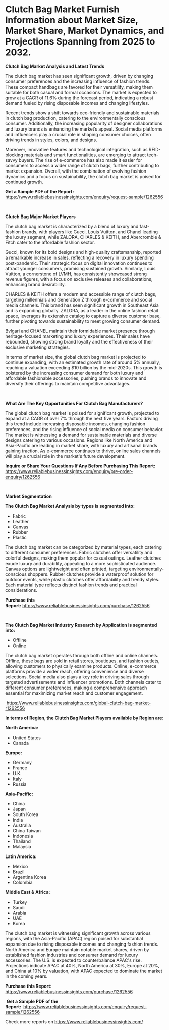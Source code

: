 <p><h1>Clutch Bag Market Furnish Information about Market Size, Market Share, Market Dynamics, and Projections Spanning from 2025 to 2032.</h1></p><p><strong>Clutch Bag Market Analysis and Latest Trends</strong></p>
<p><p>The clutch bag market has seen significant growth, driven by changing consumer preferences and the increasing influence of fashion trends. These compact handbags are favored for their versatility, making them suitable for both casual and formal occasions. The market is expected to grow at a CAGR of 11.6% during the forecast period, indicating a robust demand fueled by rising disposable incomes and changing lifestyles.</p><p>Recent trends show a shift towards eco-friendly and sustainable materials in clutch bag production, catering to the environmentally conscious consumer. Additionally, the increasing popularity of designer collaborations and luxury brands is enhancing the market’s appeal. Social media platforms and influencers play a crucial role in shaping consumer choices, often driving trends in styles, colors, and designs.</p><p>Moreover, innovative features and technological integration, such as RFID-blocking materials and smart functionalities, are emerging to attract tech-savvy buyers. The rise of e-commerce has also made it easier for consumers to access a wider range of clutch bags, further contributing to market expansion. Overall, with the combination of evolving fashion dynamics and a focus on sustainability, the clutch bag market is poised for continued growth.</p></p>
<p><strong>Get a Sample PDF of the Report:&nbsp;</strong> <a href="https://www.reliablebusinessinsights.com/enquiry/request-sample/1262556?utm_campaign=2109&utm_medium=2&utm_source=Github&utm_content=ia&utm_term=06022025&utm_id=clutch-bag">https://www.reliablebusinessinsights.com/enquiry/request-sample/1262556</a></p>
<p>&nbsp;</p>
<p><strong>Clutch Bag Major Market Players</strong></p>
<p><p>The clutch bag market is characterized by a blend of luxury and fast-fashion brands, with players like Gucci, Louis Vuitton, and Chanel leading the luxury segment, while ZALORA, CHARLES & KEITH, and Abercrombie & Fitch cater to the affordable fashion sector. </p><p>Gucci, known for its bold designs and high-quality craftsmanship, reported a remarkable increase in sales, reflecting a recovery in luxury spending post-pandemic. Their strategic focus on digital innovation continues to attract younger consumers, promising sustained growth. Similarly, Louis Vuitton, a cornerstone of LVMH, has consistently showcased strong revenue figures, with a focus on exclusive releases and collaborations, enhancing brand desirability.</p><p>CHARLES & KEITH offers a modern and accessible range of clutch bags, targeting millennials and Generation Z through e-commerce and social media channels. This brand has seen significant growth in Southeast Asia and is expanding globally. ZALORA, as a leader in the online fashion retail space, leverages its extensive catalog to capture a diverse customer base, further pivoting towards sustainability to meet growing consumer demand.</p><p>Bvlgari and CHANEL maintain their formidable market presence through heritage-focused marketing and luxury experiences. Their sales have rebounded, showing strong brand loyalty and the effectiveness of their exclusive marketing strategies.</p><p>In terms of market size, the global clutch bag market is projected to continue expanding, with an estimated growth rate of around 5% annually, reaching a valuation exceeding $10 billion by the mid-2020s. This growth is bolstered by the increasing consumer demand for both luxury and affordable fashionable accessories, pushing brands to innovate and diversify their offerings to maintain competitive advantages.</p></p>
<p>&nbsp;</p>
<p><strong>What Are The Key Opportunities For Clutch Bag Manufacturers?</strong></p>
<p><p>The global clutch bag market is poised for significant growth, projected to expand at a CAGR of over 7% through the next five years. Factors driving this trend include increasing disposable incomes, changing fashion preferences, and the rising influence of social media on consumer behavior. The market is witnessing a demand for sustainable materials and diverse designs catering to various occasions. Regions like North America and Asia-Pacific are leading in market share, with luxury and artisanal brands gaining traction. As e-commerce continues to thrive, online sales channels will play a crucial role in the market's future development.</p></p>
<p><strong>Inquire or Share Your Questions If Any Before Purchasing This Report:</strong> <a href="https://www.reliablebusinessinsights.com/enquiry/pre-order-enquiry/1262556?utm_campaign=2109&utm_medium=2&utm_source=Github&utm_content=ia&utm_term=06022025&utm_id=clutch-bag">https://www.reliablebusinessinsights.com/enquiry/pre-order-enquiry/1262556</a></p>
<p>&nbsp;</p>
<p><strong>Market Segmentation</strong></p>
<p><strong>The Clutch Bag Market Analysis by types is segmented into:</strong></p>
<p><ul><li>Fabric</li><li>Leather</li><li>Canvas</li><li>Rubber</li><li>Plastic</li></ul></p>
<p><p>The clutch bag market can be categorized by material types, each catering to different consumer preferences. Fabric clutches offer versatility and colorful designs, making them popular for casual outings. Leather clutches exude luxury and durability, appealing to a more sophisticated audience. Canvas options are lightweight and often printed, targeting environmentally-conscious shoppers. Rubber clutches provide a waterproof solution for outdoor events, while plastic clutches offer affordability and trendy styles. Each material type reflects distinct fashion trends and practical considerations.</p></p>
<p><strong>Purchase this Report:&nbsp;</strong><a href="https://www.reliablebusinessinsights.com/purchase/1262556?utm_campaign=2109&utm_medium=2&utm_source=Github&utm_content=ia&utm_term=06022025&utm_id=clutch-bag">https://www.reliablebusinessinsights.com/purchase/1262556</a></p>
<p>&nbsp;</p>
<p><strong>The Clutch Bag Market Industry Research by Application is segmented into:</strong></p>
<p><ul><li>Offline</li><li>Online</li></ul></p>
<p><p>The clutch bag market operates through both offline and online channels. Offline, these bags are sold in retail stores, boutiques, and fashion outlets, allowing customers to physically examine products. Online, e-commerce platforms provide a wider reach, offering convenience and diverse selections. Social media also plays a key role in driving sales through targeted advertisements and influencer promotions. Both channels cater to different consumer preferences, making a comprehensive approach essential for maximizing market reach and customer engagement.</p></p>
<p><a href="https://www.reliablebusinessinsights.com/global-clutch-bag-market-r1262556?utm_campaign=2109&utm_medium=2&utm_source=Github&utm_content=ia&utm_term=06022025&utm_id=clutch-bag">&nbsp;https://www.reliablebusinessinsights.com/global-clutch-bag-market-r1262556</a></p>
<p><strong>In terms of Region, the Clutch Bag Market Players available by Region are:</strong></p>
<p>
    <p> <strong> North America: </strong>
        <ul>
            <li>United States</li>
            <li>Canada</li>
        </ul>
        </p> 
    <p> <strong> Europe: </strong>
        <ul>
            <li>Germany</li>
            <li>France</li>
            <li>U.K.</li>
            <li>Italy</li>
            <li>Russia</li>
        </ul>
        </p> 
    <p> <strong> Asia-Pacific: </strong>
        <ul>
            <li>China</li>
            <li>Japan</li>
            <li>South Korea</li>
            <li>India</li>
            <li>Australia</li>
            <li>China Taiwan</li>
            <li>Indonesia</li>
            <li>Thailand</li>
            <li>Malaysia</li>
        </ul>
        </p> 
    <p> <strong> Latin America: </strong>
        <ul>
            <li>Mexico</li>
            <li>Brazil</li>
            <li>Argentina Korea</li>
            <li>Colombia</li>
        </ul>
        </p> 
    <p> <strong> Middle East & Africa: </strong>
        <ul>
            <li>Turkey</li>
            <li>Saudi</li>
            <li>Arabia</li>
            <li>UAE</li>
            <li>Korea</li>
        </ul>
    </p>
    </p>
<p><p>The clutch bag market is witnessing significant growth across various regions, with the Asia-Pacific (APAC) region poised for substantial expansion due to rising disposable incomes and changing fashion trends. North America and Europe maintain notable market shares, driven by established fashion industries and consumer demand for luxury accessories. The U.S. is expected to counterbalance APAC's rise. Projections indicate APAC at 40%, North America at 30%, Europe at 20%, and China at 10% by valuation, with APAC expected to dominate the market in the coming years.</p></p>
<p><strong>Purchase this Report: </strong><a href="https://www.reliablebusinessinsights.com/purchase/1262556?utm_campaign=2109&utm_medium=2&utm_source=Github&utm_content=ia&utm_term=06022025&utm_id=clutch-bag">https://www.reliablebusinessinsights.com/purchase/1262556</a></p>
<p>&nbsp;<strong>Get a Sample PDF of the Report:&nbsp;&nbsp;</strong><a href="https://www.reliablebusinessinsights.com/enquiry/request-sample/1262556?utm_campaign=2109&utm_medium=2&utm_source=Github&utm_content=ia&utm_term=06022025&utm_id=clutch-bag">https://www.reliablebusinessinsights.com/enquiry/request-sample/1262556</a></p>
<p><strong></strong></p>
<p>Check more reports on <a href="https://www.reliablebusinessinsights.com/?utm_campaign=2109&utm_medium=2&utm_source=Github&utm_content=ia&utm_term=06022025&utm_id=clutch-bag">https://www.reliablebusinessinsights.com/</a></p>